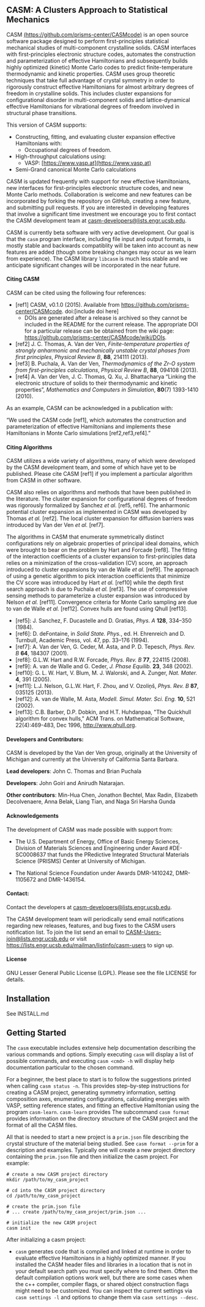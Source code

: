 ## CASM: A Clusters Approach to Statistical Mechanics


CASM [(https://github.com/prisms-center/CASMcode)](https://github.com/prisms-center/CASMcode) is an open source software package designed to perform first-principles statistical mechanical studies of multi-component crystalline solids. CASM interfaces with first-principles electronic structure codes, automates the construction and parameterization of effective Hamiltonians and subsequently builds highly optimized (kinetic) Monte Carlo codes to predict finite-temperature thermodynamic and kinetic properties. CASM uses group theoretic techniques that take full advantage of crystal symmetry in order to rigorously construct effective Hamiltonians for almost arbitrary degrees of freedom in crystalline solids. This includes cluster expansions for configurational disorder in multi-component solids and lattice-dynamical effective Hamiltonians for vibrational degrees of freedom involved in structural phase transitions.

This version of CASM supports:

- Constructing, fitting, and evaluating cluster expansion effective Hamiltonians with:
  - Occupational degrees of freedom. 
- High-throughput calculations using:
  - VASP: [https://www.vasp.at](https://www.vasp.at)  
- Semi-Grand canonical Monte Carlo calculations

CASM is updated frequently with support for new effective Hamiltonians, new interfaces for first-principles electronic structure codes, and new Monte Carlo methods. Collaboration is welcome and new features can be incorporated by forking the repository on GitHub, creating a new feature, and submitting pull requests. If you are interested in developing features that involve a significant time investment we encourage you to first contact the CASM development team at <casm-developers@lists.engr.ucsb.edu>.

CASM is currently beta software with very active development. Our goal is that the ``casm`` program interface, including file input and output formats, is mostly stable and backwards compatiblity will be taken into account as new features are added (though some breaking changes may occur as we learn from experience). The CASM library ``libcasm`` is much less stable and we anticipate significant changes will be incorporated in the near future. 

#### Citing CASM

CASM can be cited using the following four references:

- [ref1]        CASM, v0.1.0 (2015). Available from https://github.com/prisms-center/CASMcode. doi:[include doi here]
  - DOIs are generated after a release is archived so they cannot be included in the README for the current release. The appropriate DOI for a particular release can be obtained from the wiki page: <https://github.com/prisms-center/CASMcode/wiki/DOIs>.
- [ref2] 	J. C. Thomas, A. Van der Ven, *Finite-temperature properties of strongly anharmonic and mechanically unstable crystal phases from first principles*, *Physical Review B*, **88**, 214111 (2013).
- [ref3] 	B. Puchala, A. Van der Ven, *Thermodynamics of the Zr-O system from first-principles calculations*, *Physical Review B*, **88**, 094108 (2013).
- [ref4] 	A. Van der Ven, J. C. Thomas, Q. Xu, J. Bhattacharya “Linking the electronic structure of solids to their thermodynamic and kinetic properties”, *Mathematics and Computers in Simulation*, **80**(7) 1393-1410 (2010).

As an example, CASM can be acknowledged in a publication with:

“We used the CASM code [ref1], which automates the construction and parameterization of effective Hamiltonians and implements these Hamiltonians in Monte Carlo simulations [ref2,ref3,ref4].”

#### Citing Algorithms

CASM utilizes a wide variety of algorithms, many of which were developed by the CASM development team, and some of which have yet to be published. Please cite CASM [ref1] if you implement a particular algorithm from CASM in other software. 

CASM also relies on algorithms and methods that have been published in the literature. The cluster expansion for configurational degrees of freedom was rigorously formalized by Sanchez *et al.* [ref5, ref6]. The anharmonic potential cluster expansion as implemented in CASM was developed by Thomas *et al.* [ref2]. The local cluster expansion for diffusion barriers was introduced by Van der Ven *et al.* [ref7]. 

The algorithms in CASM that enumerate symmetrically distinct configurations rely on algebraic properties of principal ideal domains, which were brought to bear on the problem by Hart and Forcade [ref8]. The fitting of the interaction coefficients of a cluster expansion to first-principles data relies on a minimization of the cross-validation (CV) score, an approach introduced to cluster expansions by van de Walle *et al.* [ref9]. The approach of using a genetic algorithm to pick interaction coefficients that minimize the CV score was introduced by Hart *et al.* [ref10] while the depth first search approach is due to Puchala *et al.* [ref3]. The use of compressive sensing methods to parameterize a cluster expansion was introduced by Nelson *et al.* [ref11]. Convergence criteria for Monte Carlo sampling are due to van de Walle *et al.* [ref12]. Convex hulls are found using Qhull [ref13].


- [ref5]: 	J. Sanchez, F. Ducastelle and D. Gratias, *Phys. A* **128**, 334–350 (1984).
- [ref6]: 	D. deFontaine, in *Solid State. Phys.*, ed. H. Ehrenreich and D. Turnbull, Academic Press, vol. 47, pp. 33–176 (1994).
- [ref7]: 	A. Van der Ven, G. Ceder, M. Asta, and P. D. Tepesch, *Phys. Rev. B* **64**, 184307 (2001).
- [ref8]:       G.L.W. Hart and R.W. Forcade, *Phys. Rev. B* **77**, 224115 (2008).
- [ref9]: 	A. van de Walle and G. Ceder, *J. Phase Equilib.* **23**, 348 (2002).
- [ref10]:      G. L. W. Hart, V. Blum, M. J. Walorski, and A. Zunger, *Nat. Mater.* **4**, 391 (2005).
- [ref11]:      L.J. Nelson, G.L.W. Hart, F. Zhou, and V. Ozoliņš, *Phys. Rev. B* **87**, 035125 (2013).
- [ref12]: 	A. van de Walle, M. Asta, *Modell. Simul. Mater. Sci. Eng.* **10**, 521 (2002).
- [ref13]:  C.B. Barber, D.P. Dobkin, and H.T. Huhdanpaa, "The Quickhull algorithm for convex hulls," ACM Trans. on Mathematical Software, 22(4):469-483, Dec 1996, http://www.qhull.org.



#### Developers and Contributors:

CASM is developed by the Van der Ven group, originally at the University of Michigan and currently at the University of California Santa Barbara.

**Lead developers**:  John C. Thomas and Brian Puchala

**Developers**:  John Goiri and Anirudh Natarajan.

**Other contributors**: Min-Hua Chen, Jonathon Bechtel, Max Radin, Elizabeth Decolvenaere, Anna Belak, Liang Tian, and Naga Sri Harsha Gunda

#### Acknowledgements ####

The development of CASM was made possible with support from:

- The U.S. Department of Energy, Office of Basic Energy Sciences, Division of Materials Sciences and Engineering under Award #DE-SC0008637 that funds the PRedictive Integrated Structural Materials Science (PRISMS) Center at University of Michigan.

- The National Science Foundation under Awards DMR-1410242, DMR-1105672 and DMR-1436154.


#### Contact:

Contact the developers at <casm-developers@lists.engr.ucsb.edu>.

The CASM development team will periodically send email notifications regarding new releases,
features, and bug fixes to the CASM users notification list. To join the list send an email to <CASM-Users-join@lists.engr.ucsb.edu> or visit <https://lists.engr.ucsb.edu/mailman/listinfo/casm-users> to sign up.

#### License

GNU Lesser General Public License (LGPL). Please see the file LICENSE for details.


## Installation

See INSTALL.md


## Getting Started

The ``casm`` executable includes extensive help documentation describing the various commands and options. Simply executing ``casm`` will display a list of possible commands, and executing ``casm <cmd> -h`` will display help documentation particular to the chosen command.

For a beginner, the best place to start is to follow the suggestions printed when calling ``casm status -n``.  This provides step-by-step instructions for creating a CASM project, generating symmetry information, setting composition axes, enumerating configurations, calculating energies with VASP, setting reference states, and fitting an effective Hamiltonian using the program ``casm-learn``. ``casm-learn`` provides The subcommand ``casm format`` provides information on the directory structure of the CASM project and the format of all the CASM files.

All that is needed to start a new project is a ``prim.json`` file describing the crystal structure of the material being studied. See ``casm format --prim`` for a description and examples. Typically one will create a new project directory containing the ``prim.json`` file and then initialize the casm project. For example:

    # create a new CASM project directory
    mkdir /path/to/my_casm_project
    
    # cd into the CASM project directory
    cd /path/to/my_casm_project
    
    # create the prim.json file
    # ... create /path/to/my_casm_project/prim.json ...
    
    # initialize the new CASM project
    casm init


After initializing a casm project: 

- ``casm`` generates code that is compiled and linked at runtime in order to evaluate effective Hamiltonians in a highly optimized manner. If you installed the CASM header files and libraries in a location that is not in your default search path you must specify where to find them. Often the default compilation options work well, but there are some cases when the c++ compiler, compiler flags, or shared object construction flags might need to be customized. You can inspect the current settings via ``casm settings -l`` and options to change them via ``casm settings --desc``.





